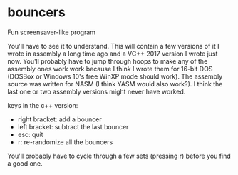 # bouncers
Fun screensaver-like program

You'll have to see it to understand. This will contain a few versions of it I wrote in assembly a long time ago and a VC++ 2017 version I wrote just now. You'll probably have to jump through hoops to make any of the assembly ones work work because I think I wrote them for 16-bit DOS (DOSBox or Windows 10's free WinXP mode should work). The assembly source was written for NASM (I think YASM would also work?). I think the last one or two assembly versions might never have worked.

keys in the c++ version: 
* right bracket: add a bouncer
* left bracket: subtract the last bouncer
* esc: quit
* r: re-randomize all the bouncers
  
You'll probably have to cycle through a few sets (pressing r) before you find a good one.
